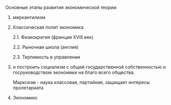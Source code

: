 Основные этапы развития экономической теории:

1. меркантилизм
2. Классическая полит экономика

   2.1. Физиократия (франция XVIII век)

   2.2. Рыночная школа (англия)

   2.3. Терпимость в управлении

3. и построить социализм с общей государственной собственностью и госруководством экономики на благо всего общества.

   Марксизм - наука классовая, партийная, защищает интересы пролетариата

4. Экономикс
